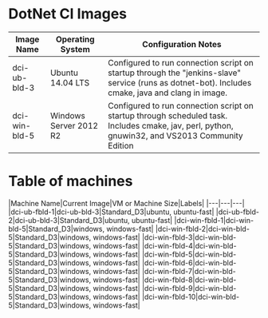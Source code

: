 # DotNet CI Images

|Image Name|Operating System|Configuration Notes|
|---|---|---|
|dci-ub-bld-3|Ubuntu 14.04 LTS|Configured to run connection script on startup through the "jenkins-slave" service (runs as dotnet-bot).  Includes cmake, java and clang in image.|
|dci-win-bld-5|Windows Server 2012 R2|Configured to run connection script on startup through scheduled task.  Includes cmake, jav, perl, python, gnuwin32, and VS2013 Community Edition|

# Table of machines

|Machine Name|Current Image|VM or Machine Size|Labels|
|---|---|---|
|dci-ub-fbld-1|dci-ub-bld-3|Standard_D3|ubuntu, ubuntu-fast|
|dci-ub-fbld-2|dci-ub-bld-3|Standard_D3|ubuntu, ubuntu-fast|
|dci-win-fbld-1|dci-win-bld-5|Standard_D3|windows, windows-fast|
|dci-win-fbld-2|dci-win-bld-5|Standard_D3|windows, windows-fast|
|dci-win-fbld-3|dci-win-bld-5|Standard_D3|windows, windows-fast|
|dci-win-fbld-4|dci-win-bld-5|Standard_D3|windows, windows-fast|
|dci-win-fbld-5|dci-win-bld-5|Standard_D3|windows, windows-fast|
|dci-win-fbld-6|dci-win-bld-5|Standard_D3|windows, windows-fast|
|dci-win-fbld-7|dci-win-bld-5|Standard_D3|windows, windows-fast|
|dci-win-fbld-8|dci-win-bld-5|Standard_D3|windows, windows-fast|
|dci-win-fbld-9|dci-win-bld-5|Standard_D3|windows, windows-fast|
|dci-win-fbld-10|dci-win-bld-5|Standard_D3|windows, windows-fast|